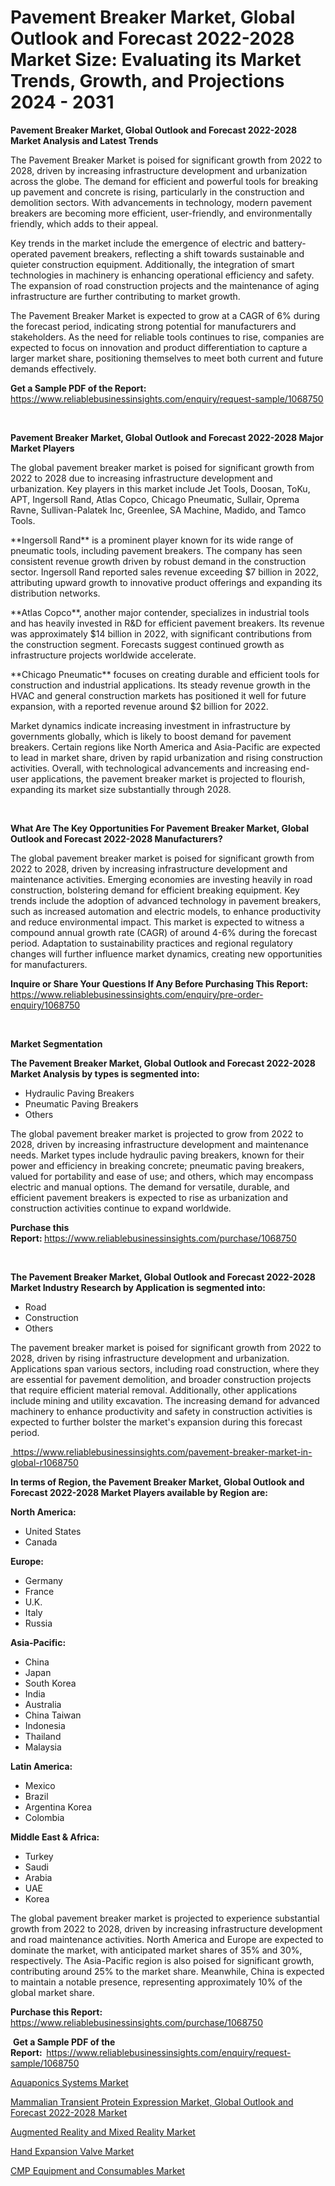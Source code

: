 <p><h1>Pavement Breaker Market, Global Outlook and Forecast 2022-2028 Market Size: Evaluating its Market Trends, Growth, and Projections 2024 - 2031</h1></p><p><strong>Pavement Breaker Market, Global Outlook and Forecast 2022-2028 Market Analysis and Latest Trends</strong></p>
<p><p>The Pavement Breaker Market is poised for significant growth from 2022 to 2028, driven by increasing infrastructure development and urbanization across the globe. The demand for efficient and powerful tools for breaking up pavement and concrete is rising, particularly in the construction and demolition sectors. With advancements in technology, modern pavement breakers are becoming more efficient, user-friendly, and environmentally friendly, which adds to their appeal.</p><p>Key trends in the market include the emergence of electric and battery-operated pavement breakers, reflecting a shift towards sustainable and quieter construction equipment. Additionally, the integration of smart technologies in machinery is enhancing operational efficiency and safety. The expansion of road construction projects and the maintenance of aging infrastructure are further contributing to market growth.</p><p>The Pavement Breaker Market is expected to grow at a CAGR of 6% during the forecast period, indicating strong potential for manufacturers and stakeholders. As the need for reliable tools continues to rise, companies are expected to focus on innovation and product differentiation to capture a larger market share, positioning themselves to meet both current and future demands effectively.</p></p>
<p><strong>Get a Sample PDF of the Report:&nbsp;</strong> <a href="https://www.reliablebusinessinsights.com/enquiry/request-sample/1068750">https://www.reliablebusinessinsights.com/enquiry/request-sample/1068750</a></p>
<p>&nbsp;</p>
<p><strong>Pavement Breaker Market, Global Outlook and Forecast 2022-2028 Major Market Players</strong></p>
<p><p>The global pavement breaker market is poised for significant growth from 2022 to 2028 due to increasing infrastructure development and urbanization. Key players in this market include Jet Tools, Doosan, ToKu, APT, Ingersoll Rand, Atlas Copco, Chicago Pneumatic, Sullair, Oprema Ravne, Sullivan-Palatek Inc, Greenlee, SA Machine, Madido, and Tamco Tools.</p><p>**Ingersoll Rand** is a prominent player known for its wide range of pneumatic tools, including pavement breakers. The company has seen consistent revenue growth driven by robust demand in the construction sector. Ingersoll Rand reported sales revenue exceeding $7 billion in 2022, attributing upward growth to innovative product offerings and expanding its distribution networks.</p><p>**Atlas Copco**, another major contender, specializes in industrial tools and has heavily invested in R&D for efficient pavement breakers. Its revenue was approximately $14 billion in 2022, with significant contributions from the construction segment. Forecasts suggest continued growth as infrastructure projects worldwide accelerate.</p><p>**Chicago Pneumatic** focuses on creating durable and efficient tools for construction and industrial applications. Its steady revenue growth in the HVAC and general construction markets has positioned it well for future expansion, with a reported revenue around $2 billion for 2022.</p><p>Market dynamics indicate increasing investment in infrastructure by governments globally, which is likely to boost demand for pavement breakers. Certain regions like North America and Asia-Pacific are expected to lead in market share, driven by rapid urbanization and rising construction activities. Overall, with technological advancements and increasing end-user applications, the pavement breaker market is projected to flourish, expanding its market size substantially through 2028.</p></p>
<p>&nbsp;</p>
<p><strong>What Are The Key Opportunities For Pavement Breaker Market, Global Outlook and Forecast 2022-2028 Manufacturers?</strong></p>
<p><p>The global pavement breaker market is poised for significant growth from 2022 to 2028, driven by increasing infrastructure development and maintenance activities. Emerging economies are investing heavily in road construction, bolstering demand for efficient breaking equipment. Key trends include the adoption of advanced technology in pavement breakers, such as increased automation and electric models, to enhance productivity and reduce environmental impact. This market is expected to witness a compound annual growth rate (CAGR) of around 4-6% during the forecast period. Adaptation to sustainability practices and regional regulatory changes will further influence market dynamics, creating new opportunities for manufacturers.</p></p>
<p><strong>Inquire or Share Your Questions If Any Before Purchasing This Report:</strong> <a href="https://www.reliablebusinessinsights.com/enquiry/pre-order-enquiry/1068750">https://www.reliablebusinessinsights.com/enquiry/pre-order-enquiry/1068750</a></p>
<p>&nbsp;</p>
<p><strong>Market Segmentation</strong></p>
<p><strong>The Pavement Breaker Market, Global Outlook and Forecast 2022-2028 Market Analysis by types is segmented into:</strong></p>
<p><ul><li>Hydraulic Paving Breakers</li><li>Pneumatic Paving Breakers</li><li>Others</li></ul></p>
<p><p>The global pavement breaker market is projected to grow from 2022 to 2028, driven by increasing infrastructure development and maintenance needs. Market types include hydraulic paving breakers, known for their power and efficiency in breaking concrete; pneumatic paving breakers, valued for portability and ease of use; and others, which may encompass electric and manual options. The demand for versatile, durable, and efficient pavement breakers is expected to rise as urbanization and construction activities continue to expand worldwide.</p></p>
<p><strong>Purchase this Report:&nbsp;</strong><a href="https://www.reliablebusinessinsights.com/purchase/1068750">https://www.reliablebusinessinsights.com/purchase/1068750</a></p>
<p>&nbsp;</p>
<p><strong>The Pavement Breaker Market, Global Outlook and Forecast 2022-2028 Market Industry Research by Application is segmented into:</strong></p>
<p><ul><li>Road</li><li>Construction</li><li>Others</li></ul></p>
<p><p>The pavement breaker market is poised for significant growth from 2022 to 2028, driven by rising infrastructure development and urbanization. Applications span various sectors, including road construction, where they are essential for pavement demolition, and broader construction projects that require efficient material removal. Additionally, other applications include mining and utility excavation. The increasing demand for advanced machinery to enhance productivity and safety in construction activities is expected to further bolster the market's expansion during this forecast period.</p></p>
<p><a href="https://www.reliablebusinessinsights.com/pavement-breaker-market-in-global-r1068750">&nbsp;https://www.reliablebusinessinsights.com/pavement-breaker-market-in-global-r1068750</a></p>
<p><strong>In terms of Region, the Pavement Breaker Market, Global Outlook and Forecast 2022-2028 Market Players available by Region are:</strong></p>
<p>
    <p> <strong> North America: </strong>
        <ul>
            <li>United States</li>
            <li>Canada</li>
        </ul>
        </p> 
    <p> <strong> Europe: </strong>
        <ul>
            <li>Germany</li>
            <li>France</li>
            <li>U.K.</li>
            <li>Italy</li>
            <li>Russia</li>
        </ul>
        </p> 
    <p> <strong> Asia-Pacific: </strong>
        <ul>
            <li>China</li>
            <li>Japan</li>
            <li>South Korea</li>
            <li>India</li>
            <li>Australia</li>
            <li>China Taiwan</li>
            <li>Indonesia</li>
            <li>Thailand</li>
            <li>Malaysia</li>
        </ul>
        </p> 
    <p> <strong> Latin America: </strong>
        <ul>
            <li>Mexico</li>
            <li>Brazil</li>
            <li>Argentina Korea</li>
            <li>Colombia</li>
        </ul>
        </p> 
    <p> <strong> Middle East & Africa: </strong>
        <ul>
            <li>Turkey</li>
            <li>Saudi</li>
            <li>Arabia</li>
            <li>UAE</li>
            <li>Korea</li>
        </ul>
    </p>
    </p>
<p><p>The global pavement breaker market is projected to experience substantial growth from 2022 to 2028, driven by increasing infrastructure development and road maintenance activities. North America and Europe are expected to dominate the market, with anticipated market shares of 35% and 30%, respectively. The Asia-Pacific region is also poised for significant growth, contributing around 25% to the market share. Meanwhile, China is expected to maintain a notable presence, representing approximately 10% of the global market share.</p></p>
<p><strong>Purchase this Report: </strong><a href="https://www.reliablebusinessinsights.com/purchase/1068750">https://www.reliablebusinessinsights.com/purchase/1068750</a></p>
<p>&nbsp;<strong>Get a Sample PDF of the Report:&nbsp;&nbsp;</strong><a href="https://www.reliablebusinessinsights.com/enquiry/request-sample/1068750">https://www.reliablebusinessinsights.com/enquiry/request-sample/1068750</a></p>
<p><strong></strong></p>
<p><p><a href="https://www.linkedin.com/pulse/global-aquaponics-systems-market-share-growth-opportunities-0xore?trackingId=AIwHO5pRQzuEDzHPjiQNOg%3D%3D">Aquaponics Systems Market</a></p><p><a href="https://github.com/nafisalvee228/Market-Research-Report-List-2/blob/main/mammalian-transient-protein-expression-market-global-outlook-and-forecast-2022-2028-market.md">Mammalian Transient Protein Expression Market, Global Outlook and Forecast 2022-2028 Market</a></p><p><a href="https://www.linkedin.com/pulse/global-augmented-reality-mixed-market-trends-analysis-6mkie?trackingId=CK1PFapUQGeZOQ5XP%2BWNKQ%3D%3D">Augmented Reality and Mixed Reality Market</a></p><p><a href="https://medium.com/@kimvicki3211/hand-expansion-valve-market-research-report-includes-analysis-on-market-size-share-and-growth-rate-116f1dcef282">Hand Expansion Valve Market</a></p><p><a href="https://medium.com/@bessiperez20/global-cmp-equipment-and-consumables-industry-types-applications-market-players-regional-growth-72608457a347">CMP Equipment and Consumables Market</a></p></p>